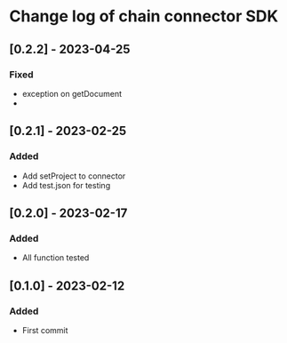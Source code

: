 # Change log of chain connector SDK

## [0.2.2] - 2023-04-25

### Fixed

- exception on getDocument
- 
## [0.2.1] - 2023-02-25

### Added

- Add setProject to connector
- Add test.json for testing

## [0.2.0] - 2023-02-17

### Added

- All function tested

## [0.1.0] - 2023-02-12

### Added

- First commit